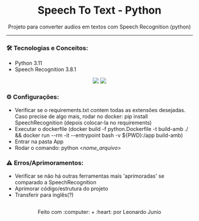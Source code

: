<h1 align="center">Speech To Text - Python</h1>

<p align="center">Projeto para converter audios em textos com Speech Recognition (python)</p>

<hr> 

### :hammer_and_wrench: Tecnologias e Conceitos:

* Python 3.11
* Speech Recognition 3.8.1

<div align="center" style="display: inline_block">
	<img src="https://img.shields.io/static/v1?label=Python&message=v3.11&color=3572A5&style=flat"/>
	<img src="https://img.shields.io/static/v1?label=license&message=MIT&color=green&style=flat"/>
</div>

### :gear: Configurações:

* Verificar se o requirements.txt contem todas as extensões desejadas. Caso precise de algo mais, rodar no docker: pip install SpeechRecognition (depois colocar-la no requirements)
* Executar o dockerfile (docker build -f python.Dockerfile -t build-amb ./ && docker run --rm -it --entrypoint bash -v ${PWD}:/app build-amb)
* Entrar na pasta App
* Rodar o comando: python <_nome_arquivo_>

### :warning: Erros/Aprimoramentos:

* Verificar se não há outras ferramentas mais 'aprimoradas' se comparado a SpeechRecognition
* Aprimorar código/estrutura do projeto
* Transferir para inglês(?)

##

<div align="center">
	<p>Feito com :computer: + :heart: por Leonardo Junio</p>
</div>
